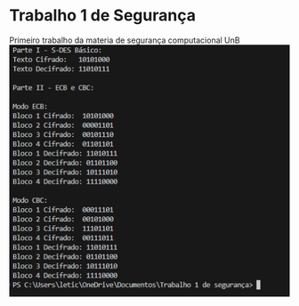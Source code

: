 # Trabalho 1 de Segurança
 Primeiro trabalho da materia de segurança computacional UnB
![Diagrama S-DES](Teste.png)
